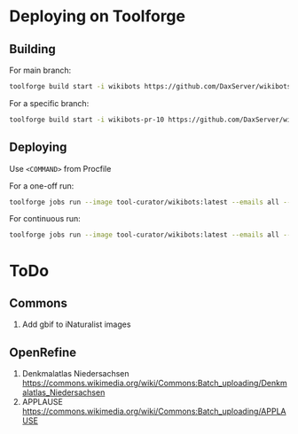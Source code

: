 # Deploying on Toolforge

## Building

For main branch:

```bash
toolforge build start -i wikibots https://github.com/DaxServer/wikibots.git
```

For a specific branch:

```bash
toolforge build start -i wikibots-pr-10 https://github.com/DaxServer/wikibots.git --ref <BRANCH>
```

## Deploying

Use `<COMMAND>` from Procfile

For a one-off run:

```bash
toolforge jobs run --image tool-curator/wikibots:latest --emails all --filelog --mount all --command <COMMAND> <NAME>
```

For continuous run:

```bash
toolforge jobs run --image tool-curator/wikibots:latest --emails all --continuous --filelog --mount all --command <COMMAND> <NAME>
```

# ToDo

## Commons

1. Add gbif to iNaturalist images


## OpenRefine

1. Denkmalatlas Niedersachsen https://commons.wikimedia.org/wiki/Commons:Batch_uploading/Denkmalatlas_Niedersachsen
2. APPLAUSE https://commons.wikimedia.org/wiki/Commons:Batch_uploading/APPLAUSE
